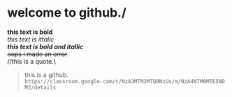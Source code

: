 # welcome to github./
**this  text is bold**\
_this  text is ittalic_\
_**this text is bold and itallic**_\
~~oops i made an error~~\
//this is a quote.\
>this is a github.\
```https://classroom.google.com/c/NzA3MTM3MTQ0NzUx/m/NzA4NTM0MTE5NDM2/details```


